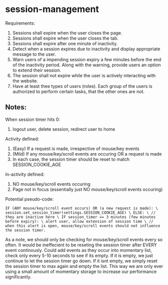 # session-management

Requirements:
1. Sessions shall expire when the user closes the page.
2. Sessions shall expire when the user closes the tab.
3. Sessions shall expire after one minute of inactivity.
4. Detect when a session expires due to inactivity and display appropriate message to the user.
5. Warn users of a impending session expiry a few minutes before the end of the
inactivity period. Along with the warning, provide users an option to extend their session.
6. The session shall not expire while the user is actively interacting with the
website.
7. Have at least thee types of users (roles). Each group of the users is authorized
to perform certain tasks, that the other ones are not.

## Notes:

When session timer hits 0:
1. logout user, delete session, redirect user to home

Activity defined:
1. (Easy) If a request is made, irrespective of mouse/key events
2. (Mild) If any mouse/key/scroll events are occuring OR a request is made
3. In each case, the session timer should be reset to match SESSION_COOKIE_AGE

In-activity defined:
1. NO mouse/key/scroll events occuring
2. Page not in focus (essentially just NO mouse/key/scroll events occuring)

Potential pseudo-code:

`IF (ANY mouse/key/scroll event occurs) OR (a new request is made): \
    session.set_session_timer(settings.SESSION_COOKIE_AGE) \
ELSE: \
    // they are inactive here \
    IF session_timer == 3 minutes (few minutes before expiry): \
        alert user, allow extension of session time \
        // when this alert is open, mouse/key/scroll events should not influence the session timer.`
        
As a note, we should only be checking for mouse/key/scroll events every so often. It would be ineffecient to be reseting the session timer after EVERY event continously. Could add events as they occur into momentary list, check only every 5-10 seconds to see if its empty. If it is empty, we just continue to let the session timer go down. If it isnt empty, we simply reset the session timer to max again and empty the list. This way we are only ever using a small amount of momentary storage to increase our performance significantly. 
        
